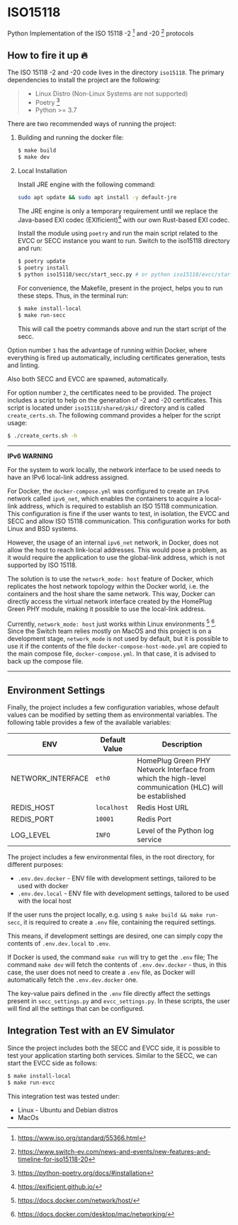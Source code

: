 # ISO15118

Python Implementation of the ISO 15118 -2 [^1] and -20 [^2] protocols

## How to fire it up :fire:

The ISO 15118 -2 and -20 code lives in the directory `iso15118`.
The primary dependencies to install the project are the following:

> - Linux Distro (Non-Linux Systems are not supported)
> - Poetry [^3]
> - Python >= 3.7


There are two recommended ways of running the project:

1. Building and running the docker file:

   ```bash
   $ make build
   $ make dev
   ```

2. Local Installation

   Install JRE engine with the following command:

   ```bash
   sudo apt update && sudo apt install -y default-jre

   ```

   The JRE engine is only a temporary requirement until we replace the Java-based
   EXI codec (EXIficient)[^4] with our own Rust-based EXI codec.

   Install the module using `poetry` and run the main script related
   to the EVCC or SECC instance you want to run. Switch to the iso15118 directory
   and run:

   ```bash
   $ poetry update
   $ poetry install
   $ python iso15118/secc/start_secc.py # or python iso15118/evcc/start_evcc.py
   ```

   For convenience, the Makefile, present in the project, helps you to run these
   steps. Thus, in the terminal run:

   ```bash
   $ make install-local
   $ make run-secc
   ```

   This will call the poetry commands above and run the start script of the
   secc.

Option number `1` has the advantage of running within Docker, where everything
is fired up automatically, including certificates generation, tests and linting.

Also both SECC and EVCC are spawned, automatically.


For option number `2`, the certificates need to be provided. The project includes
a script to help on the generation of -2 and -20 certificates. This script
is located under `iso15118/shared/pki/` directory and is called `create_certs.sh`.
The following command provides a helper for the script usage:

```bash
$ ./create_certs.sh -h
```

---
**IPv6 WARNING**

For the system to work locally, the network interface to be used needs to have
an IPv6 local-link address assigned.


For Docker, the `docker-compose.yml` was configured to create an `IPv6` network
called `ipv6_net`, which enables the containers to acquire a local-link address,
which is required to establish an ISO 15118 communication. This configuration is
fine if the user wants to test, in isolation, the EVCC and SECC and allow ISO 15118
communication. This configuration works for both Linux and BSD systems.

However, the usage of an internal `ipv6_net` network, in Docker, does not allow the
host to reach link-local addresses. This would pose a problem, as it would require
the application to use the global-link address, which is not supported by ISO 15118.

The solution is to use the `network_mode: host` feature of Docker, which replicates
the host network topology within the Docker world, i.e. the containers and the
host share the same network. This way, Docker can directly access the virtual
network interface created by the HomePlug Green PHY module, making it possible
to use the local-link address.

Currently, `network_mode: host` just works within Linux environments [^5] [^6].
Since the Switch team relies mostly on MacOS and this project is on a development stage,
`network_mode` is not used by default, but it is possible to use it if the contents of the
file `docker-compose-host-mode.yml` are copied to the main compose file, `docker-compose.yml`.
In that case, it is advised to back up the compose file.


---


## Environment Settings

Finally, the project includes a few configuration variables, whose default
values can be modified by setting them as environmental variables.
The following table provides a few of the available variables:

| ENV                        | Default Value    | Description                                                                                            |
| -------------------------- | ---------------- | ------------------------------------------------------------------------------------------------------ |
| NETWORK_INTERFACE          | `eth0`           | HomePlug Green PHY Network Interface from which the high-level communication (HLC) will be established |
| REDIS_HOST                 | `localhost`      | Redis Host URL                                                                                         |
| REDIS_PORT                 | `10001`          | Redis Port                                                                                             |
| LOG_LEVEL                  | `INFO`           | Level of the Python log service                                                                        |


The project includes a few environmental files, in the root directory, for 
different purposes:

* `.env.dev.docker` - ENV file with development settings, tailored to be used with docker
* `.env.dev.local` - ENV file with development settings, tailored to be used with 
the local host


If the user runs the project locally, e.g. using `$ make build && make run-secc`,
it is required to create a `.env` file, containing the required settings.

This means, if development settings are desired, one can simply copy the contents
of `.env.dev.local` to `.env`.

If Docker is used, the command `make run` will try to get the `.env` file;
The command `make dev` will fetch the contents of `.env.dev.docker` - thus,
in this case, the user does not need to create a `.env` file, as Docker will
automatically fetch the `.env.dev.docker` one.

The key-value pairs defined in the `.env` file directly affect the settings
present in `secc_settings.py` and `evcc_settings.py`. In these scripts, the
user will find all the settings that can be configured.

## Integration Test with an EV Simulator

Since the project includes both the SECC and EVCC side, it is possible to test
your application starting both services. Similar to the SECC, we can start the
EVCC side as follows:

```bash
$ make install-local
$ make run-evcc
```

This integration test was tested under:

- Linux - Ubuntu and Debian distros
- MacOs

[^1]: https://www.iso.org/standard/55366.html
[^2]: https://www.switch-ev.com/news-and-events/new-features-and-timeline-for-iso15118-20
[^3]: https://python-poetry.org/docs/#installation
[^4]: https://exificient.github.io/
[^5]: https://docs.docker.com/network/host/
[^6]: https://docs.docker.com/desktop/mac/networking/
